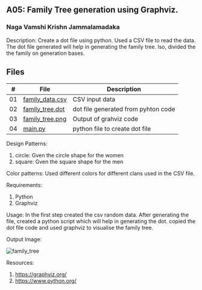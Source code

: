 ## A05: Family Tree generation using Graphviz.

### Naga Vamshi Krishn Jammalamadaka

Description:
Create a dot file using python. Used a CSV file to read the data. The dot file generated will help in generating the family tree. lso, divided the the family on generation bases.

##  Files

|   #   | File |  Description |
| :---: | ----------- | ---------------------- |
|    01  |  [family_data.csv](https://github.com/Nagavamshikrishna/4883-SoftwareTools-Naga/blob/main/assignments/A05/family_data.csv)| CSV input data|  
|    02  |  [family_tree.dot](https://github.com/Nagavamshikrishna/4883-SoftwareTools-Naga/blob/main/assignments/A05/family_tree.dot)|dot file generated from pyhton code| 
|    03 |  [family_tree.png](https://github.com/Nagavamshikrishna/4883-SoftwareTools-Naga/tree/main/assignments/A05/family_tree.png)| Output of grahviz code| 
|    04 |  [main.py](https://github.com/Nagavamshikrishna/4883-SoftwareTools-Naga/blob/main/assignments/A05/main.py)| python file to create dot file| 



Design Patterns:
1. circle: Gven the circle shape for the women
2. square: Gven the square shape for the men

Color patterns:
Used different colors for different clans used in the CSV file.

Requirements:
1. Python
2. Graphviz

Usage: 
In the first step created the csv random data. After generating the file, created a python script which will help in generating the dot. copied the dot file code and used graphviz to visualise the family tree.

Output Image:

![family_tree](https://github.com/Nagavamshikrishna/4883-SoftwareTools-Naga/assets/70953975/f16f5db8-8a1d-4250-9c77-bcf4c904cfe5)

Resources: 
1. https://graphviz.org/
2. https://www.python.org/
